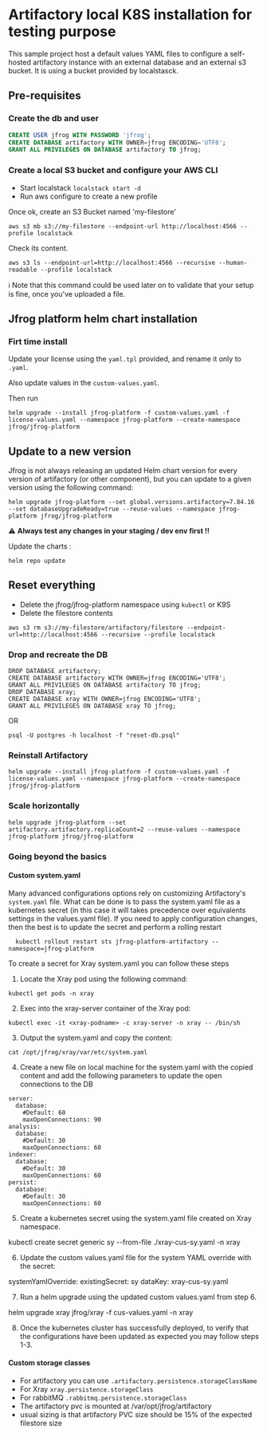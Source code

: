 # Artifactory local K8S installation for testing purpose
This sample project host a default values YAML files to configure a self-hosted artifactory instance with an external database and an external s3 bucket.
It is using a bucket provided by localstasck.

## Pre-requisites

### Create the db and user

```SQL
CREATE USER jfrog WITH PASSWORD 'jfrog';
CREATE DATABASE artifactory WITH OWNER=jfrog ENCODING='UTF8';
GRANT ALL PRIVILEGES ON DATABASE artifactory TO jfrog;
```
### Create a local S3 bucket and configure your AWS CLI 

- Start localstack `localstack start -d`
- Run aws configure to create a new profile

Once ok, create an S3 Bucket named 'my-filestore'

```shell
aws s3 mb s3://my-filestore --endpoint-url http://localhost:4566 --profile localstack
```

Check its content.

```shell
aws s3 ls --endpoint-url=http://localhost:4566 --recursive --human-readable --profile localstack
```

 :information_source: Note that this command could be used later on to validate that your setup is fine, once you've uploaded a file.

## Jfrog platform helm chart installation

### Firt time install
Update your license using the `yaml.tpl` provided, and rename it only to `.yaml`.

Also update values in the `custom-values.yaml`.

Then run
```shell
helm upgrade --install jfrog-platform -f custom-values.yaml -f license-values.yaml --namespace jfrog-platform --create-namespace jfrog/jfrog-platform
```

## Update to a new version 
Jfrog is not always releasing an updated Helm chart version for every version of artifactory (or other component), but you can update to a given version using the following command:

```
helm upgrade jfrog-platform --set global.versions.artifactory=7.84.16 --set databaseUpgradeReady=true --reuse-values --namespace jfrog-platform jfrog/jfrog-platform
```
:warning: **Always test any changes in your staging / dev env first !!**

Update the charts : 
```
helm repo update
```

## Reset everything

- Delete the jfrog/jfrog-platform namespace using `kubectl` or K9S
- Delete the filestore contents
```
aws s3 rm s3://my-filestore/artifactory/filestore --endpoint-url=http://localhost:4566 --recursive --profile localstack
```

### Drop and recreate the DB
```
DROP DATABASE artifactory;
CREATE DATABASE artifactory WITH OWNER=jfrog ENCODING='UTF8';
GRANT ALL PRIVILEGES ON DATABASE artifactory TO jfrog;
DROP DATABASE xray;
CREATE DATABASE xray WITH OWNER=jfrog ENCODING='UTF8';
GRANT ALL PRIVILEGES ON DATABASE xray TO jfrog;

```

OR

```
psql -U postgres -h localhost -f "reset-db.psql"
```

### Reinstall Artifactory

```shell
helm upgrade --install jfrog-platform -f custom-values.yaml -f license-values.yaml --namespace jfrog-platform --create-namespace jfrog/jfrog-platform
```

### Scale horizontally
```
helm upgrade jfrog-platform --set artifactory.artifactory.replicaCount=2 --reuse-values --namespace jfrog-platform jfrog/jfrog-platform
```
### Going beyond the basics 

#### Custom system.yaml
Many advanced configurations options rely on customizing Artifactory's `system.yaml` file.
What can be done is to pass the system.yaml file as a kubernetes secret (in this case it will takes precedence over equivalents settings in the values.yaml file).
If you need to apply configuration changes, then the best is to update the secret and perform a rolling restart 
```
  kubectl rollout restart sts jfrog-platform-artifactory --namespace=jfrog-platform
```

To create a secret for Xray system.yaml you can follow these steps
1. Locate the Xray pod using the following command:

```kubectl get pods -n xray```
 
2. Exec into the xray-server container of the Xray pod:
 
```kubectl exec -it <xray-podname> -c xray-server -n xray -- /bin/sh```

3. Output the system.yaml and copy the content:

```cat /opt/jfrog/xray/var/etc/system.yaml```

4. Create a new file on local machine for the system.yaml with the copied content and add the following parameters to update the open connections to the DB
```
server:
  database:
    #Default: 60
    maxOpenConnections: 90
analysis:
  database:
    #Default: 30
    maxOpenConnections: 60
indexer:
  database:
    #Default: 30
    maxOpenConnections: 60
persist:
  database:
    #Default: 30
    maxOpenConnections: 60
```
5. Create a kubernetes secret using the system.yaml file created on Xray namespace.

kubectl create secret generic sy --from-file ./xray-cus-sy.yaml -n xray

6. Update the custom values.yaml file for the system YAML override with the secret:

systemYamlOverride:
  existingSecret: sy
  dataKey: xray-cus-sy.yaml

7. Run a helm upgrade using the updated custom values.yaml from step 6. 
 
helm upgrade xray jfrog/xray -f cus-values.yaml -n xray

8. Once the kubernetes cluster has successfully deployed, to verify that the configurations have been updated as expected you may follow steps 1-3.

#### Custom storage classes
- For artifactory you can use `.artifactory.persistence.storageClassName`
- For Xray `xray.persistence.storageClass`
- For rabbitMQ `.rabbitmq.persistence.storageClass`
- The artifactory pvc is mounted at /var/opt/jfrog/artifactory
- usual sizing is that artifactory PVC size should be 15% of the expected filestore size